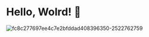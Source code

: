 # Hello, Wolrd! 👋
![fc8c277697ee4c7e2bfddad408396350-2522762759](https://github.com/user-attachments/assets/4a34c4f0-2359-4d85-b478-fdba5a97e89f) 
